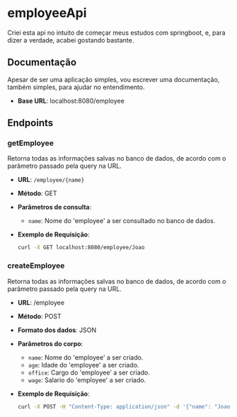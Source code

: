 # employeeApi

Criei esta api no intuito de começar meus estudos com springboot, e, para dizer a verdade, acabei gostando bastante.

## Documentação

Apesar de ser uma aplicação simples, vou escrever uma documentação, também simples, para ajudar no entendimento.

- **Base URL**: localhost:8080/employee

## Endpoints

### getEmployee
Retorna todas as informações salvas no banco de dados, de acordo com o parâmetro passado pela query na URL.

- **URL**: `/employee/{name}`
- **Método**: GET
- **Parâmetros de consulta**:
  - `name`: Nome do 'employee' a ser consultado no banco de dados.
- **Exemplo de Requisição**:

  ```bash
  curl -X GET localhost:8080/employee/Joao
  
### createEmployee
Retorna todas as informações salvas no banco de dados, de acordo com o parâmetro passado pela query na URL.

- **URL**: /employee
- **Método**: POST
- **Formato dos dados**: JSON
- **Parâmetros do corpo**:
  - `name`: Nome do 'employee' a ser criado.
  - `age`: Idade do 'employee' a ser criado.
  - `office`: Cargo do 'employee' a ser criado.
  - `wage`: Salario do 'employee' a ser criado.

- **Exemplo de Requisição**:

  ```bash
  curl -X POST -H "Content-Type: application/json" -d '{"name": "Joao", "age": 21, "office": "tech lead", "wage": "5000."}' localhost:8080/employee
